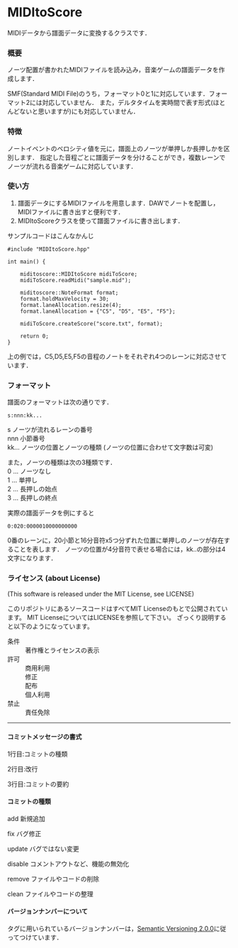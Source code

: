 # MIDItoScore
MIDIデータから譜面データに変換するクラスです．

### 概要
ノーツ配置が書かれたMIDIファイルを読み込み，音楽ゲームの譜面データを作成します．

SMF(Standard MIDI File)のうち，フォーマット0と1に対応しています．フォーマット2には対応していません．
また，デルタタイムを実時間で表す形式(ほとんどないと思いますが)にも対応していません．

### 特徴
ノートイベントのベロシティ値を元に，譜面上のノーツが単押しか長押しかを区別します．
指定した音程ごとに譜面データを分けることができ，複数レーンでノーツが流れる音楽ゲームに対応しています．


### 使い方

1. 譜面データにするMIDIファイルを用意します．DAWでノートを配置し，MIDIファイルに書き出すと便利です．
2. MIDItoScoreクラスを使って譜面ファイルに書き出します．

サンプルコードはこんなかんじ
```
#include "MIDItoScore.hpp"

int main() {

	miditoscore::MIDItoScore midiToScore;
	midiToScore.readMidi("sample.mid");

	miditoscore::NoteFormat format;
	format.holdMaxVelocity = 30;
	format.laneAllocation.resize(4);
	format.laneAllocation = {"C5", "D5", "E5", "F5"};

	midiToScore.createScore("score.txt", format);
	
	return 0;
}
```
上の例では，C5,D5,E5,F5の音程のノートをそれぞれ4つのレーンに対応させています．


### フォーマット
譜面のフォーマットは次の通りです．
```
s:nnn:kk...
```
s   ノーツが流れるレーンの番号 </br>
nnn 小節番号 </br>
kk... ノーツの位置とノーツの種類 (ノーツの位置に合わせて文字数は可変) </br>


また，ノーツの種類は次の3種類です． </br>
0 ... ノーツなし </br>
1 ... 単押し </br>
2 ... 長押しの始点 </br>
3 ... 長押しの終点 </br>


実際の譜面データを例にすると
```
0:020:0000010000000000
```
0番のレーンに，20小節と16分音符x5つ分ずれた位置に単押しのノーツが存在することを表します．
ノーツの位置が4分音符で表せる場合には，kk..の部分は4文字になります．

### ライセンス (about License)
(This software is released under the MIT License, see LICENSE)

このリポジトリにあるソースコードはすべてMIT Licenseのもとで公開されています。
MIT LicenseについてはLICENSEを参照して下さい。
ざっくり説明すると以下のようになっています。

<dl>
	<dt>条件</dt>
	<dd>著作権とライセンスの表示</dd>
	<dt>許可</dt>
	<dd>商用利用</dd>
	<dd>修正</dd>
	<dd>配布</dd>
	<dd>個人利用</dd>
	<dt>禁止</dt>
	<dd>責任免除</dd>
</dl>

  
  
-------------

#### コミットメッセージの書式
1行目:コミットの種類

2行目:改行

3行目:コミットの要約


#### コミットの種類
add     新規追加

fix     バグ修正

update  バグではない変更

disable コメントアウトなど、機能の無効化

remove  ファイルやコードの削除

clean   ファイルやコードの整理

    
#### バージョンナンバーについて
タグに用いられているバージョンナンバーは，[Semantic Versioning 2.0.0](https://semver.org/)に従ってつけています．


